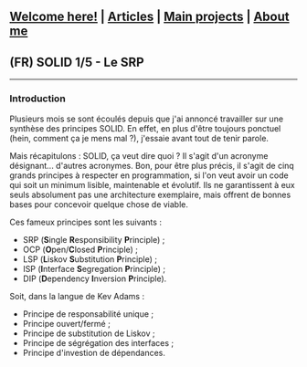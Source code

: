 ## [Welcome here!](https://vpenando.github.io) | [Articles](https://vpenando.github.io/articles.html) | [Main projects](https://vpenando.github.io/projects.html) | [About me](https://vpenando.github.io/about.html)

## (FR) SOLID 1/5 - Le SRP

---

### Introduction

Plusieurs mois se sont écoulés depuis que j'ai annoncé travailler sur une synthèse des principes SOLID.
En effet, en plus d'être toujours ponctuel (hein, comment ça je mens mal ?), j'essaie avant tout de tenir parole.

Mais récapitulons : SOLID, ça veut dire quoi ? Il s'agit d'un acronyme désignant... d'autres acronymes.
Bon, pour être plus précis, il s'agit de cinq grands principes à respecter en programmation, si l'on veut avoir un code qui soit un minimum lisible, maintenable et évolutif.
Ils ne garantissent à eux seuls absolument pas une architecture exemplaire, mais offrent de bonnes bases pour concevoir quelque chose de viable.

Ces fameux principes sont les suivants :
* SRP (**S**ingle **R**esponsibility **P**rinciple) ;
* OCP (**O**pen/**C**losed **P**rinciple) ;
* LSP (**L**iskov **S**ubstitution **P**rinciple) ;
* ISP (**I**nterface **S**egregation **P**rinciple) ;
* DIP (**D**ependency **I**nversion **P**rinciple).

Soit, dans la langue de Kev Adams :
* Principe de responsabilité unique ;
* Principe ouvert/fermé ;
* Principe de substitution de Liskov ;
* Principe de ségrégation des interfaces ;
* Principe d'investion de dépendances.
